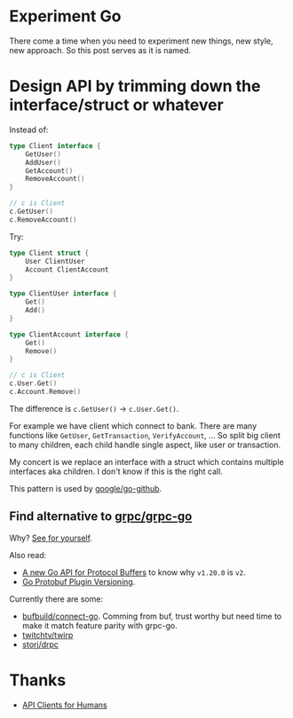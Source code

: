 # Experiment Go

There come a time when you need to experiment new things, new style, new
approach. So this post serves as it is named.

# Design API by trimming down the interface/struct or whatever

Instead of:

```go
type Client interface {
    GetUser()
    AddUser()
    GetAccount()
    RemoveAccount()
}

// c is Client
c.GetUser()
c.RemoveAccount()
```

Try:

```go
type Client struct {
    User ClientUser
    Account ClientAccount
}

type ClientUser interface {
    Get()
    Add()
}

type ClientAccount interface {
    Get()
    Remove()
}

// c is Client
c.User.Get()
c.Account.Remove()
```

The difference is `c.GetUser()` -> `c.User.Get()`.

For example we have client which connect to bank. There are many functions like
`GetUser`, `GetTransaction`, `VerifyAccount`, ... So split big client to many
children, each child handle single aspect, like user or transaction.

My concert is we replace an interface with a struct which contains multiple
interfaces aka children. I don't know if this is the right call.

This pattern is used by [google/go-github](https://github.com/google/go-github).

## Find alternative to [grpc/grpc-go](https://github.com/grpc/grpc-go)

Why?
[See for yourself](https://github.com/grpc/grpc-go/issues?q=is%3Aissue+compatibility+is%3Aclosed).

Also read:

- [A new Go API for Protocol Buffers](https://go.dev/blog/protobuf-apiv2) to
  know why `v1.20.0` is `v2`.
- [Go Protobuf Plugin Versioning](https://jbrandhorst.com/post/plugin-versioning/).

Currently there are some:

- [bufbuild/connect-go](https://github.com/bufbuild/connect-go). Comming from
  buf, trust worthy but need time to make it match feature parity with grpc-go.
- [twitchtv/twirp](https://github.com/twitchtv/twirp)
- [storj/drpc](https://github.com/storj/drpc)

# Thanks

- [API Clients for Humans](https://blog.gopheracademy.com/advent-2019/api-clients-humans/)
